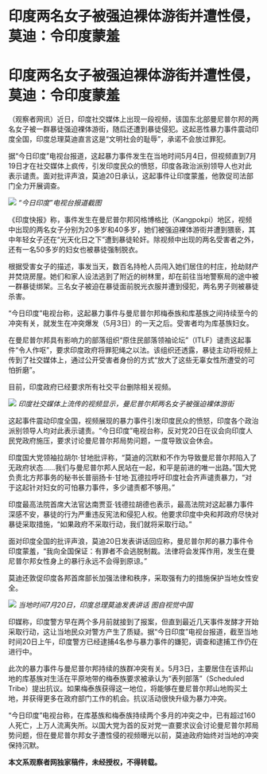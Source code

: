 # 印度两名女子被强迫裸体游街并遭性侵，莫迪：令印度蒙羞

# 印度两名女子被强迫裸体游街并遭性侵，莫迪：令印度蒙羞

（观察者网讯）近日，印度社交媒体上出现一段视频，该国东北部曼尼普尔邦的两名女子被一群暴徒强迫裸体游街，随后还遭到暴徒侵犯。这起恶性暴力事件震动印度全国，印度总理莫迪直言这是“文明社会的耻辱”，承诺不会放过罪犯。

据“今日印度”电视台报道，这起暴力事件发生在当地时间5月4日，但视频直到7月19日才在社交媒体上疯传，引发印度民众的愤怒，印度各政治派别领导人也对此表示谴责。面对批评声浪，莫迪20日承认，这起事件让印度蒙羞，他敦促司法部门全力开展调查。

![](https://inews.gtimg.com/newsapp_bt/0/15814624776/1000) _“今日印度”电视台报道截图_

《印度快报》称，事件发生在曼尼普尔邦冈格博格比（Kangpokpi）地区，视频中出现的两名女子分别为20多岁和40多岁，她们被强迫裸体游街并遭到猥亵，其中年轻女子还在“光天化日之下”遭到暴徒轮奸。除视频中出现的两名受害者之外，还有一名50多岁的妇女也被暴徒强制脱衣。

根据受害女子的描述，事发当天，数百名持枪人员闯入她们居住的村庄，抢劫财产并焚烧房屋。她们和家人设法逃到了附近的树林里，却在前往当地警察局的途中被一群暴徒绑架。三名女子被迫在暴徒面前脱光衣服并遭到侵犯，两名男子则被暴徒杀害。

“今日印度”电视台称，这起暴力事件与曼尼普尔邦梅泰族和库基族之间持续至今的冲突有关，就发生在冲突爆发（5月3日）的一天之后。受害者均为库基族妇女。

在曼尼普尔邦具有影响力的部落组织“原住民部落领袖论坛”（ITLF）谴责这起事件“令人作呕”，要求印度政府将罪犯绳之以法。该组织还透露，暴徒主动将视频上传到了社交媒体上，通过公开受害者身份的方式“放大了这些无辜女性所遭受的可怕折磨”。

目前，印度政府已经要求所有社交平台删除相关视频。

![](https://inews.gtimg.com/newsapp_bt/0/15814624777/1000)
_印度社交媒体上流传的视频显示，曼尼普尔邦两名女子被强迫裸体游街_

这起事件震动印度全国，视频展现的暴力事件引发印度民众的愤怒，印度各个政治派别领导人均对此表示谴责。“今日印度”电视台称，反对党20日在议会向印度人民党政府施压，要求讨论曼尼普尔邦局势问题，一度导致议会休会。

印度国大党领袖拉胡尔·甘地批评称，“莫迪的沉默和不作为导致曼尼普尔邦陷入了无政府状态……我们与曼尼普尔邦人民站在一起，和平是前进的唯一出路。”国大党负责北方邦事务的秘书长普丽扬卡·甘地·瓦德拉呼吁印度社会齐声谴责暴力，“对于这起针对妇女的可怕暴力事件，多少谴责都不够用。”

印度最高法院首席大法官达南贾亚·钱德拉胡德也表示，最高法院对这起暴力事件深感不安，暴徒的行为严重违反宪法和侵犯人权。他要求印度中央和邦政府尽快对暴徒采取措施，“如果政府不采取行动，我们就将采取行动。”

面对印度全国的批评声浪，莫迪20日发表讲话回应称，曼尼普尔邦的暴力事件令印度蒙羞，“我向全国保证：有罪者不会逃脱制裁。法律将会发挥作用，发生在曼尼普尔邦女性身上的暴行永远不会得到原谅。”

莫迪还敦促印度各邦首席部长加强法律和秩序，采取强有力的措施保护当地女性安全。

![](https://inews.gtimg.com/newsapp_bt/0/15814624778/1000)
_当地时间7月20日，印度总理莫迪发表讲话 图自视觉中国_

印媒称，印度警方早在两个多月前就接到了报案，但直到最近几天事件发酵才开始采取行动，这让当地民众对警方产生了质疑。据“今日印度”电视台报道，截至当地时间20日上午，印度警方已经逮捕4名参与暴力事件的嫌犯，调查和逮捕工作仍在进行中。

此次的暴力事件与曼尼普尔邦持续的族群冲突有关。5月3日，主要居住在该邦山地的库基族对生活在平原地带的梅泰族要求被承认为“表列部落”（Scheduled
Tribe）提出抗议。如果梅泰族获得这一地位，将能够在曼尼普尔邦山地购买土地，并获得更多在政府部门工作的机会。抗议活动很快升级为暴力冲突。

“今日印度”电视台称，在库基族和梅泰族持续两个多月的冲突之中，已有超过160人死亡，上万人流离失所。以国大党为首的反对党一直要求议会讨论曼尼普尔邦局势问题，但在曼尼普尔邦女子遭性侵的视频曝光以前，莫迪政府始终对当地的冲突保持沉默。

**本文系观察者网独家稿件，未经授权，不得转载。**

